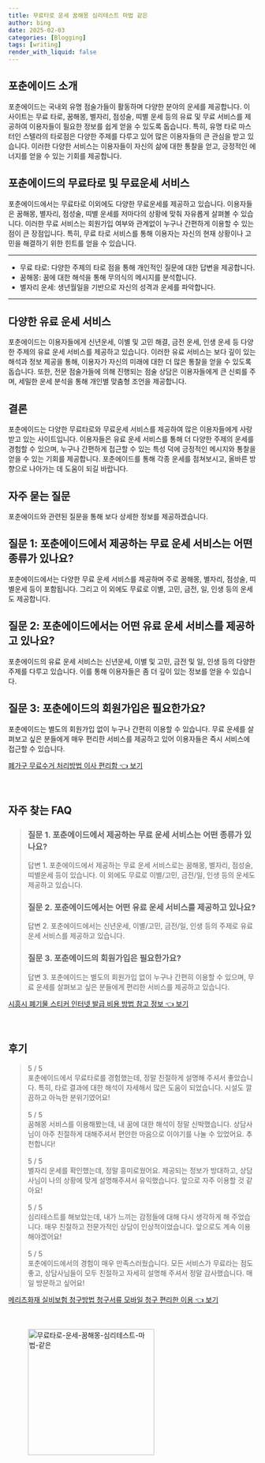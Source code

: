 ```yaml
---
title: 무료타로 운세 꿈해몽 심리테스트 마법 같은
author: bing
date: 2025-02-03
categories: [Blogging]
tags: [writing]
render_with_liquid: false
---
```



<h2 id='포춘에이드 소개'>포춘에이드 소개</h2>

<p>포춘에이드는 국내외 유명 점술가들이 활동하며 다양한 분야의 운세를 제공합니다. 이 사이트는 무료 타로, 꿈해몽, 별자리, 점성술, 띠별 운세 등의 유료 및 무료 서비스를 제공하여 이용자들이 필요한 정보를 쉽게 얻을 수 있도록 돕습니다. 특히, 유명 타로 마스터인 스텔라의 타로점은 다양한 주제를 다루고 있어 많은 이용자들의 큰 관심을 받고 있습니다. 이러한 다양한 서비스는 이용자들이 자신의 삶에 대한 통찰을 얻고, 긍정적인 에너지를 얻을 수 있는 기회를 제공합니다.</p>

<h2 id='무료타로와 무료운세 서비스'>포춘에이드의 무료타로 및 무료운세 서비스</h2>

<p>포춘에이드에서는 무료타로 이외에도 다양한 무료운세를 제공하고 있습니다. 이용자들은 꿈해몽, 별자리, 점성술, 띠별 운세를 저마다의 상황에 맞춰 자유롭게 살펴볼 수 있습니다. 이러한 무료 서비스는 회원가입 여부와 관계없이 누구나 간편하게 이용할 수 있는 점이 큰 장점입니다. 특히, 무료 타로 서비스를 통해 이용자는 자신의 현재 상황이나 고민을 해결하기 위한 힌트를 얻을 수 있습니다.</p>

<hr />

<ul>
    <li>무료 타로: 다양한 주제의 타로 점을 통해 개인적인 질문에 대한 답변을 제공합니다.</li>
    <li>꿈해몽: 꿈에 대한 해석을 통해 무의식의 메시지를 분석합니다.</li>
    <li>별자리 운세: 생년월일을 기반으로 자신의 성격과 운세를 파악합니다.</li>
</ul>

<hr />

<h2 id='유료 운세 서비스'>다양한 유료 운세 서비스</h2>

<p>포춘에이드는 이용자들에게 신년운세, 이별 및 고민 해결, 금전 운세, 인생 운세 등 다양한 주제의 유료 운세 서비스를 제공하고 있습니다. 이러한 유료 서비스는 보다 깊이 있는 해석과 정보 제공을 통해, 이용자가 자신의 미래에 대한 더 많은 통찰을 얻을 수 있도록 돕습니다. 또한, 전문 점술가들에 의해 진행되는 점술 상담은 이용자들에게 큰 신뢰를 주며, 세밀한 운세 분석을 통해 개인별 맞춤형 조언을 제공합니다.</p>

<h2 id='결론'>결론</h2>

<p>포춘에이드는 다양한 무료타로와 무료운세 서비스를 제공하여 많은 이용자들에게 사랑받고 있는 사이트입니다. 이용자들은 유료 운세 서비스를 통해 더 다양한 주제의 운세를 경험할 수 있으며, 누구나 간편하게 접근할 수 있는 특성 덕에 긍정적인 메시지와 통찰을 얻을 수 있는 기회를 제공합니다. 포춘에이드를 통해 각종 운세를 점쳐보시고, 올바른 방향으로 나아가는 데 도움이 되길 바랍니다.</p>

<h2 id='자주 묻는 질문'>자주 묻는 질문</h2>

<p>포춘에이드와 관련된 질문을 통해 보다 상세한 정보를 제공하겠습니다.</p>

<h2 id='질문1'>질문 1: 포춘에이드에서 제공하는 무료 운세 서비스는 어떤 종류가 있나요?</h2>

<p>포춘에이드에서는 다양한 무료 운세 서비스를 제공하며 주로 꿈해몽, 별자리, 점성술, 띠별운세 등이 포함됩니다. 그리고 이 외에도 무료로 이별, 고민, 금전, 일, 인생 등의 운세도 제공합니다.</p>

<h2 id='질문2'>질문 2: 포춘에이드에서는 어떤 유료 운세 서비스를 제공하고 있나요?</h2>

<p>포춘에이드의 유료 운세 서비스는 신년운세, 이별 및 고민, 금전 및 일, 인생 등의 다양한 주제를 다루고 있습니다. 이를 통해 이용자들은 좀 더 깊이 있는 정보를 얻을 수 있습니다.</p>

<h2 id='질문3'>질문 3: 포춘에이드의 회원가입은 필요한가요?</h2>

<p>포춘에이드는 별도의 회원가입 없이 누구나 간편히 이용할 수 있습니다. 무료 운세를 살펴보고 싶은 분들에게 매우 편리한 서비스를 제공하고 있어 이용자들은 즉시 서비스에 접근할 수 있습니다.</p>


<p><a class="click-button" title="폐가구 무료수거 처리방법 이사 편리함" href="https://purplelist.github.io/posts/%ED%8F%90%EA%B0%80%EA%B5%AC-%EB%AC%B4%EB%A3%8C%EC%88%98%EA%B1%B0-%EC%B2%98%EB%A6%AC%EB%B0%A9%EB%B2%95-%EC%9D%B4%EC%82%AC-%ED%8E%B8%EB%A6%AC%ED%95%A8/" rel="dofollow">폐가구 무료수거 처리방법 이사 편리함 👈 보기</a></p><br>
<h2 id='자주_찾는_FAQ'>자주 찾는 FAQ</h2>
<div itemscope="" itemtype="https://schema.org/FAQPage"> 
<blockquote> 
<div itemscope="" itemprop="mainEntity" itemtype="https://schema.org/Question"> 
<h3 itemprop="name">질문 1. 포춘에이드에서 제공하는 무료 운세 서비스는 어떤 종류가 있나요?</h3> 
<div itemscope="" itemprop="acceptedAnswer" itemtype="https://schema.org/Answer"> 
<span itemprop="text"> 
<p>답변 1. 포춘에이드에서 제공하는 무료 운세 서비스로는 꿈해몽, 별자리, 점성술, 띠별운세 등이 있습니다. 이 외에도 무료로 이별/고민, 금전/일, 인생 등의 운세도 제공하고 있습니다.</p> 
</span> 
</div> 
</div> 
<div itemscope="" itemprop="mainEntity" itemtype="https://schema.org/Question"> 
<h3 itemprop="name">질문 2. 포춘에이드에서는 어떤 유료 운세 서비스를 제공하고 있나요?</h3> 
<div itemscope="" itemprop="acceptedAnswer" itemtype="https://schema.org/Answer"> 
<span itemprop="text"> 
<p>답변 2. 포춘에이드에서는 신년운세, 이별/고민, 금전/일, 인생 등의 주제로 유료 운세 서비스를 제공하고 있습니다.</p> 
</span> 
</div> 
</div> 
<div itemscope="" itemprop="mainEntity" itemtype="https://schema.org/Question"> 
<h3 itemprop="name">질문 3. 포춘에이드의 회원가입은 필요한가요?</h3> 
<div itemscope="" itemprop="acceptedAnswer" itemtype="https://schema.org/Answer"> 
<span itemprop="text"> 
<p>답변 3. 포춘에이드는 별도의 회원가입 없이 누구나 간편히 이용할 수 있으며, 무료 운세를 살펴보고 싶은 분들에게 편리한 서비스를 제공하고 있습니다.</p> 
</span> 
</div> 
</div> 
</blockquote> 
</div>
<p><a class="click-button" title="시흥시 폐기물 스티커 인터넷 발급 비용 방법 참고 정보" href="https://purplelist.github.io/posts/%EC%8B%9C%ED%9D%A5%EC%8B%9C-%ED%8F%90%EA%B8%B0%EB%AC%BC-%EC%8A%A4%ED%8B%B0%EC%BB%A4-%EC%9D%B8%ED%84%B0%EB%84%B7-%EB%B0%9C%EA%B8%89-%EB%B9%84%EC%9A%A9-%EB%B0%A9%EB%B2%95-%EC%B0%B8%EA%B3%A0-%EC%A0%95%EB%B3%B4/" rel="dofollow">시흥시 폐기물 스티커 인터넷 발급 비용 방법 참고 정보 👈 보기</a></p><br>
<h2 id='후기'>후기</h2>
<div itemscope itemtype="https://schema.org/Product">
  <blockquote>
  <div itemprop="review" itemscope itemtype="https://schema.org/Review">
      <div itemprop="reviewRating" itemscope itemtype="https://schema.org/Rating"> <span itemprop="ratingValue">5</span> / <span itemprop="bestRating">5</span> </div>
      <span itemprop="reviewBody">포춘에이드에서 무료타로를 경험했는데, 정말 친절하게 설명해 주셔서 좋았습니다. 특히, 타로 결과에 대한 해석이 자세해서 많은 도움이 되었습니다. 시설도 깔끔하고 아늑한 분위기였어요!</span>
  </div>
  <br>
  <div itemprop="review" itemscope itemtype="https://schema.org/Review">
      <div itemprop="reviewRating" itemscope itemtype="https://schema.org/Rating"> <span itemprop="ratingValue">5</span> / <span itemprop="bestRating">5</span> </div>
      <span itemprop="reviewBody">꿈해몽 서비스를 이용해봤는데, 내 꿈에 대한 해석이 정말 신박했습니다. 상담사님이 아주 친절하게 대해주셔서 편안한 마음으로 이야기를 나눌 수 있었어요. 추천합니다!</span>
  </div>
  <br>
  <div itemprop="review" itemscope itemtype="https://schema.org/Review">
      <div itemprop="reviewRating" itemscope itemtype="https://schema.org/Rating"> <span itemprop="ratingValue">5</span> / <span itemprop="bestRating">5</span> </div>
      <span itemprop="reviewBody">별자리 운세를 확인했는데, 정말 흥미로웠어요. 제공되는 정보가 방대하고, 상담사님이 나의 상황에 맞게 설명해주셔서 유익했습니다. 앞으로 자주 이용할 것 같아요!</span>
  </div>
  <br>
  <div itemprop="review" itemscope itemtype="https://schema.org/Review">
      <div itemprop="reviewRating" itemscope itemtype="https://schema.org/Rating"> <span itemprop="ratingValue">5</span> / <span itemprop="bestRating">5</span> </div>
      <span itemprop="reviewBody">심리테스트를 해보았는데, 내가 느끼는 감정들에 대해 다시 생각하게 해 주었습니다. 매우 친절하고 전문가적인 상담이 인상적이었습니다. 앞으로도 계속 이용해야겠어요!</span>
  </div>
  <br>
  <div itemprop="review" itemscope itemtype="https://schema.org/Review">
      <div itemprop="reviewRating" itemscope itemtype="https://schema.org/Rating"> <span itemprop="ratingValue">5</span> / <span itemprop="bestRating">5</span> </div>
      <span itemprop="reviewBody">포춘에이드에서의 경험이 매우 만족스러웠습니다. 모든 서비스가 무료라는 점도 좋고, 상담사님들이 모두 친절하고 자세히 설명해 주셔서 정말 감사했습니다. 매일 방문하고 싶어요!</span>
  </div>
  </blockquote>
</div>
<p><a class="click-button" title="메리츠화재 실비보험 청구방법 청구서류 모바일 청구 편리한 이용" href="https://purplelist.github.io/posts/%EB%A9%94%EB%A6%AC%EC%B8%A0%ED%99%94%EC%9E%AC-%EC%8B%A4%EB%B9%84%EB%B3%B4%ED%97%98-%EC%B2%AD%EA%B5%AC%EB%B0%A9%EB%B2%95-%EC%B2%AD%EA%B5%AC%EC%84%9C%EB%A5%98-%EB%AA%A8%EB%B0%94%EC%9D%BC-%EC%B2%AD%EA%B5%AC-%ED%8E%B8%EB%A6%AC%ED%95%9C-%EC%9D%B4%EC%9A%A9/" rel="dofollow">메리츠화재 실비보험 청구방법 청구서류 모바일 청구 편리한 이용 👈 보기</a></p><br>
<figure class="image"><img src="https://purplelist.github.io/assets/img/thumbnail/무료타로-운세-꿈해몽-심리테스트-마법-같은.webp" alt="무료타로-운세-꿈해몽-심리테스트-마법-같은" width="256" height="256"></figure>